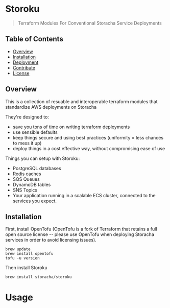 # Storoku

> Terraform Modules For Conventional Storacha Service Deployments

## Table of Contents

- [Overview](#overview)
- [Installation](#installation)
- [Deployment](#deployment)
- [Contribute](#contribute)
- [License](#license)

## Overview

This is a collection of resuable and interoperable terraform modules that standardize AWS deployments on Storacha

They're designed to:
- save you tons of time on writing terraform deployments
- use sensible defaults
- keep things secure and using best practices (uniformity = less chances to mess it up)
- deploy things in a cost effective way, without compromising ease of use

Things you can setup with Storoku:
- PostgreSQL databases
- Redis caches
- SQS Queues
- DynamoDB tables
- SNS Topics
- Your application running in a scalable ECS cluster, connected to the services you expect.

## Installation

First, install OpenTofu (OpenTofu is a fork of Terraform that retains a full open source license -- please use OpenTofu when deploying Storacha services in order to avoid licensing issues).

```terminal
brew update
brew install opentofu
tofu -u version
```

Then install Storoku

```terminal
brew install storacha/storoku
```

# Usage

